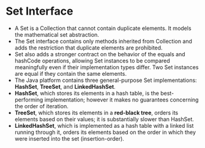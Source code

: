 # Set Interface 
* A Set is a Collection that cannot contain duplicate elements. It models the mathematical set abstraction.
* The Set interface contains only methods inherited from Collection and adds the restriction that duplicate elements are prohibited.
* Set also adds a stronger contract on the behavior of the equals and hashCode operations, allowing Set instances to be compared meaningfully even if their implementation types differ. Two Set instances are equal if they contain the same elements.
* The Java platform contains three general-purpose Set implementations: **HashSet**, **TreeSet**, and **LinkedHashSet**.
* **HashSet**, which stores its elements in a hash table, is the best-performing implementation; however it makes no guarantees concerning the order of iteration. 
*  **TreeSet**, which stores its elements in a **red-black tree**, orders its elements based on their values; it is substantially slower than HashSet.
*  **LinkedHashSet**, which is implemented as a hash table with a linked list running through it, orders its elements based on the order in which they were inserted into the set (insertion-order).
